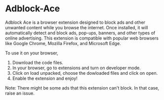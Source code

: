 # Adblock-Ace
Adblock Ace is a browser extension designed to block ads and other unwanted content while you browse the internet. Once installed, it will automatically detect and block ads, pop-ups, banners, and other types of online advertising. This extension is compatible with popular web browsers like Google Chrome, Mozilla Firefox, and Microsoft Edge.

To use it on your browser,
1. Download the code files.
2. In your browser, go to extensions and turn on developer mode.
3. Click on load unpacked, choose the dowloaded files and click on open.
4. Enable the extension and enjoy!

Note: There might be some ads that this extension can't block. In that case, raise an issue.
